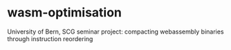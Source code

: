 # wasm-optimisation
University of Bern, SCG seminar project: compacting webassembly binaries through instruction reordering

